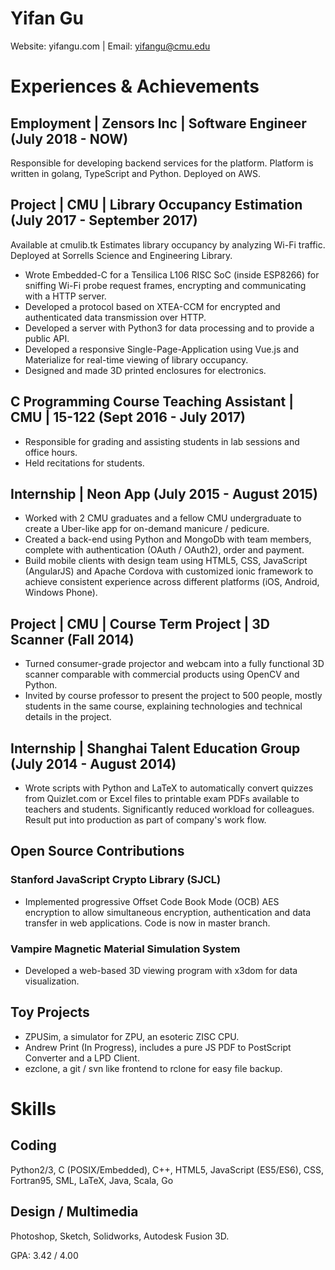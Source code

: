 # Yifan Gu
Website: yifangu.com | Email: yifangu@cmu.edu

# Experiences & Achievements

## Employment | Zensors Inc | Software Engineer (July 2018 - NOW)
  Responsible for developing backend services for the platform. Platform is written in golang, TypeScript and Python. Deployed on AWS.

## Project | CMU | Library Occupancy Estimation (July 2017 - September 2017)
  Available at cmulib.tk
  Estimates library occupancy by analyzing Wi-Fi traffic. Deployed at Sorrells Science and Engineering Library.

  * Wrote Embedded-C for a Tensilica L106 RISC SoC (inside ESP8266) for sniffing Wi-Fi probe request frames, encrypting and communicating with a HTTP server.
  * Developed a protocol based on XTEA-CCM for encrypted and authenticated data transmission over HTTP.
  * Developed a server with Python3 for data processing and to provide a public API.
  * Developed a responsive Single-Page-Application using Vue.js and Materialize for real-time viewing of library occupancy.
  * Designed and made 3D printed enclosures for electronics.

## C Programming Course Teaching Assistant | CMU | 15-122 (Sept 2016 - July 2017)
  * Responsible for grading and assisting students in lab sessions and office hours.
  * Held recitations for students.

## Internship | Neon App (July 2015 - August 2015)
  * Worked with 2 CMU graduates and a fellow CMU undergraduate to create a Uber-like app for on-demand manicure / pedicure.
  * Created a back-end using Python and MongoDb with team members, complete with authentication (OAuth / OAuth2), order and payment.
  * Build mobile clients with design team using HTML5, CSS, JavaScript (AngularJS) and Apache Cordova with customized ionic framework to achieve consistent experience across different platforms (iOS, Android, Windows Phone).

## Project | CMU | Course Term Project | 3D Scanner (Fall 2014)
  * Turned consumer-grade projector and webcam into a fully functional 3D scanner comparable with commercial products using OpenCV and Python.
  * Invited by course professor to present the project to 500 people, mostly students in the same course, explaining technologies and technical details in the project.

## Internship | Shanghai Talent Education Group (July 2014 - August 2014)
  * Wrote scripts with Python and LaTeX to automatically convert quizzes from Quizlet.com or Excel files to printable exam PDFs available to teachers and students. Significantly reduced workload for colleagues. Result put into production as part of company's work flow.

## Open Source Contributions

### Stanford JavaScript Crypto Library (SJCL)
  * Implemented progressive Offset Code Book Mode (OCB) AES encryption to allow simultaneous encryption, authentication and data transfer in web applications. Code is now in master branch.

### Vampire Magnetic Material Simulation System
  * Developed a web-based 3D viewing program with x3dom for data visualization.

## Toy Projects
  * ZPUSim, a simulator for ZPU, an esoteric ZISC CPU.
  * Andrew Print (In Progress), includes a pure JS PDF to PostScript Converter and a LPD Client.
  * ezclone, a git / svn like frontend to rclone for easy file backup.

# Skills

## Coding
  Python2/3, C (POSIX/Embedded), C++, HTML5, JavaScript (ES5/ES6), CSS, Fortran95, SML, LaTeX, Java, Scala, Go

## Design / Multimedia
  Photoshop, Sketch, Solidworks, Autodesk Fusion 3D.

GPA: 3.42 / 4.00
